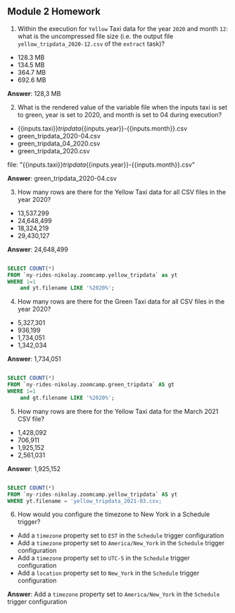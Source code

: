 ## Module 2 Homework


1. Within the execution for `Yellow` Taxi data for the year `2020` and month `12`: what is the uncompressed file size (i.e. the output file `yellow_tripdata_2020-12.csv` of the `extract` task)?
- 128.3 MB
- 134.5 MB
- 364.7 MB
- 692.6 MB

**Answer**: 128,3 MB

2. What is the rendered value of the variable file when the inputs taxi is set to green, year is set to 2020, and month is set to 04 during execution?

- {{inputs.taxi}}_tripdata_{{inputs.year}}-{{inputs.month}}.csv
- green_tripdata_2020-04.csv
- green_tripdata_04_2020.csv
- green_tripdata_2020.csv

file: "{{inputs.taxi}}_tripdata_{{inputs.year}}-{{inputs.month}}.csv"

**Answer**: green_tripdata_2020-04.csv

3. How many rows are there for the Yellow Taxi data for all CSV files in the year 2020?

- 13,537.299
- 24,648,499
- 18,324,219
- 29,430,127

**Answer**: 24,648,499

```sql

SELECT COUNT(*) 
FROM `ny-rides-nikolay.zoomcamp.yellow_tripdata` as yt
WHERE 1=1
    and yt.filename LIKE '%2020%';
```


4. How many rows are there for the Green Taxi data for all CSV files in the year 2020?

- 5,327,301
- 936,199
- 1,734,051
- 1,342,034

**Answer**: 1,734,051

```sql

SELECT COUNT(*) 
FROM `ny-rides-nikolay.zoomcamp.green_tripdata` AS gt
WHERE 1=1
    and gt.filename LIKE '%2020%';
```



5. How many rows are there for the Yellow Taxi data for the March 2021 CSV file?

- 1,428,092
- 706,911
- 1,925,152
- 2,561,031

**Answer**: 1,925,152

```sql

SELECT COUNT(*) 
FROM `ny-rides-nikolay.zoomcamp.yellow_tripdata` AS yt
WHERE yt.filename = 'yellow_tripdata_2021-03.csv;
```

6) How would you configure the timezone to New York in a Schedule trigger?

- Add a `timezone` property set to `EST` in the `Schedule` trigger configuration  
- Add a `timezone` property set to `America/New_York` in the `Schedule` trigger configuration
- Add a `timezone` property set to `UTC-5` in the `Schedule` trigger configuration
- Add a `location` property set to `New_York` in the `Schedule` trigger configuration  

**Answer**: Add a `timezone` property set to `America/New_York` in the `Schedule` trigger configuration